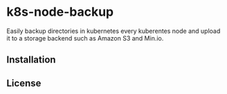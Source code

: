 # k8s-node-backup

Easily backup directories in kubernetes every kuberentes node and upload it to a storage backend such as Amazon S3 and Min.io.

## Installation

## License
